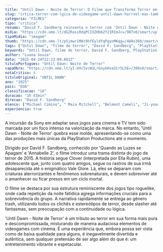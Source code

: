 ```yaml
---
title: "Until Dawn - Noite de Terror: O Filme que Transforma Terror em Videogame"
slug: "crtica-terror-com-lgica-de-videogame-until-dawn-horrvel-mas-tambm-divertido"
categoria: "FILMES"
tipo: "critica"
resumo: "David F. Sandberg reinventa o terror com 'Until Dawn - Noite de Terror', um filme que despreza a lógica convencional e abraça o estilo trash com elementos de videogame."
midia: "https://cdn.ome.lt/dGZRasiRdqPCIXZHb62Y2IRImJc=/987x0/smart/uploads/conteudo/fotos/Until-Dawn.jpg"
tipoMidia: "imagem"
thumb: "https://cdn.ome.lt/p5jmwr1MAt9hfEyldYqPgyoMKqg=/480x360/smart/extras/conteudos/Until-Dawn.jpg"
tags: ["Until Dawn", "filme de terror", "David F. Sandberg", "PlayStation Productions", "adaptação de videogame", "cinema e videogames"]
keywords: "Until Dawn, filme de terror, David F. Sandberg, PlayStation Productions, adaptação de videogame, cinema e videogames"
author: "Luana Souza"
data: "2025-04-24T22:23:09.881Z"
tituloPortugues: "Until Dawn: Noite de Terror"
capaObra: "https://cdn.ome.lt/yI-UXc5vcW1LrGnyGHvaSCr5LhE=/200x0/smart/extras/capas/handler_2.jpg"
notaCritico: 4
tituloOriginal: "UNTIL DAWN"
ano: "2025"
pais: "EUA"
classificacao: "18"
duracao: "1h 43min"
direcao: "David F. Sandberg"
elenco: ["Michael Cimino", " Maia Mitchell", "Belmont Cameli", "Ji-young Yoo", "Odessa A&#39;zion", "Ella Rubin", "Peter Stormare", "Maia Mitchell"]
experiencia: true
---
```


A incursão da Sony em adaptar seus jogos para cinema e TV tem sido marcada por um foco intenso na valorização da marca. No entanto, 'Until Dawn - Noite de Terror' quebra esse molde, apresentando-se como uma das produções mais únicas da PlayStation Productions até o momento. 

Dirigido por David F. Sandberg, conhecido por 'Quando as Luzes se Apagam' e 'Annabelle 2', o filme introduz uma trama distinta do jogo de terror de 2015. A história segue Clover (interpretada por Ella Rubin), uma adolescente que, junto com quatro amigos, segue os rastros de sua irmã desaparecida até o enigmático Vale Glore. Lá, eles se deparam com criaturas aterrorizantes e fenômenos sobrenaturais, e devem sobreviver até o amanhecer ou ficar presos em um ciclo mortal. 

O filme se destaca por sua estrutura reminiscente dos jogos tipo roguelike, onde cada repetição da noite fatídica agrega informações cruciais para a sobrevivência do grupo. A narrativa rapidamente se entrega ao gênero trash, utilizando todos os clichês e estereótipos de terror, desde slasher até fantasmas, sem preocupação com a continuidade ou lógica. 

'Until Dawn - Noite de Terror' é um tributo ao terror em sua forma mais pura e descompromissada, misturando de maneira audaciosa elementos de videogames com cinema. É uma experiência que, embora possa ser vista como de baixa qualidade para alguns, é inegavelmente divertida e autêntica, sem qualquer pretensão de ser algo além do que é: um entretenimento vibrante e espetacular.